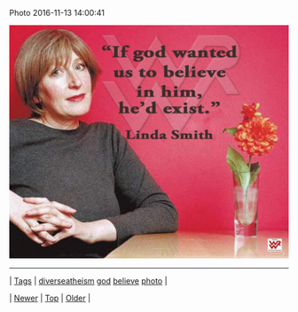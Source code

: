 <!--
title: Photo 2016-11-13 14
date: 2020-06-28T15:27:00.136Z
tags: diverseatheism, god, believe, photo
-->


Photo 2016-11-13 14:00:41

![](153125033883-0.jpg)

<!--BOTTOM-POST-NAVIGATION-->
---

| [Tags](tags.md) | [diverseatheism](tag-diverseatheism.md) [god](tag-god.md) [believe](tag-believe.md) [photo](tag-photo.md) |

| [Newer](153119098638.md) | [Top](index.md) | [Older](153134458535.md) |